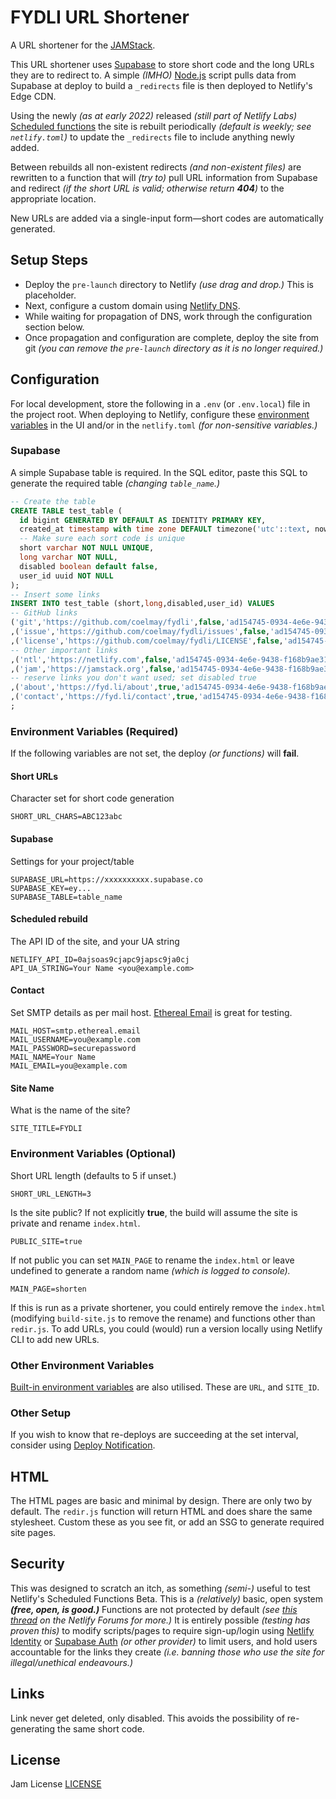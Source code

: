 <!--
SPDX-License-Identifier: Jam
-->
# FYDLI URL Shortener

A URL shortener for the [JAMStack](https://jamstack.org).

This URL shortener uses [Supabase](https://supabase.com) to store short code and the long URLs they are to redirect to. A simple *(IMHO)* [Node.js](https://nodejs.org) script pulls data from Supabase at deploy to build a `_redirects` file is then deployed to Netlify's Edge CDN.

Using the newly *(as at early 2022)* released *(still part of Netlify Labs)* [Scheduled functions](https://github.com/netlify/labs/tree/main/features/scheduled-functions/documentation) the site is rebuilt periodically *(default is weekly; see `netlify.toml`)* to update the `_redirects` file to include anything newly added.

Between rebuilds all non-existent redirects *(and non-existent files)* are rewritten to a function that will *(try to)* pull URL information from Supabase and redirect *(if the short URL is valid; otherwise return **404**)* to the appropriate location.

New URLs are added via a single-input form—short codes are automatically generated.

## Setup Steps

- Deploy the `pre-launch` directory to Netlify *(use drag and drop.)* This is placeholder.
- Next, configure a custom domain using [Netlify DNS](https://docs.netlify.com/domains-https/netlify-dns/).
- While waiting for propagation of DNS, work through the configuration section below.
- Once propagation and configuration are complete, deploy the site from git *(you can remove the `pre-launch` directory as it is no longer required.)*

## Configuration

For local development, store the following in a `.env` (or `.env.local`) file in the project root. When deploying to Netlify, configure these [environment variables](https://docs.netlify.com/configure-builds/environment-variables/) in the UI and/or in the `netlify.toml` *(for non-sensitive variables.)*

### Supabase

A simple Supabase table is required. In the SQL editor, paste this SQL to generate the required table *(changing `table_name`.)*

```sql
-- Create the table
CREATE TABLE test_table (
  id bigint GENERATED BY DEFAULT AS IDENTITY PRIMARY KEY,
  created_at timestamp with time zone DEFAULT timezone('utc'::text, now()) NOT NULL,
  -- Make sure each sort code is unique
  short varchar NOT NULL UNIQUE,
  long varchar NOT NULL,
  disabled boolean default false,
  user_id uuid NOT NULL
);
-- Insert some links
INSERT INTO test_table (short,long,disabled,user_id) VALUES 
-- GitHub links
('git','https://github.com/coelmay/fydli',false,'ad154745-0934-4e6e-9438-f168b9ae31b1')
,('issue','https://github.com/coelmay/fydli/issues',false,'ad154745-0934-4e6e-9438-f168b9ae31b1')
,('license','https://github.com/coelmay/fydli/LICENSE',false,'ad154745-0934-4e6e-9438-f168b9ae31b1')
-- Other important links
,('ntl','https://netlify.com',false,'ad154745-0934-4e6e-9438-f168b9ae31b1')
,('jam','https://jamstack.org',false,'ad154745-0934-4e6e-9438-f168b9ae31b1')
-- reserve links you don't want used; set disabled true
,('about','https://fyd.li/about',true,'ad154745-0934-4e6e-9438-f168b9ae31b1')
,('contact','https://fyd.li/contact',true,'ad154745-0934-4e6e-9438-f168b9ae31b1')
;
```

### Environment Variables (Required)

If the following variables are not set, the deploy *(or functions)* will **fail**.

#### Short URLs

Character set for short code generation

```
SHORT_URL_CHARS=ABC123abc
```

#### Supabase

Settings for your project/table

```
SUPABASE_URL=https://xxxxxxxxxx.supabase.co
SUPABASE_KEY=ey...
SUPABASE_TABLE=table_name
```

#### Scheduled rebuild

The API ID of the site, and your UA string

```
NETLIFY_API_ID=0ajsoas9cjapc9japsc9ja0cj
API_UA_STRING=Your Name <you@example.com>
```

#### Contact

Set SMTP details as per mail host. [Ethereal Email](https://ethereal.email/) is great for testing.

```
MAIL_HOST=smtp.ethereal.email
MAIL_USERNAME=you@example.com
MAIL_PASSWORD=securepassword
MAIL_NAME=Your Name
MAIL_EMAIL=you@example.com
```

#### Site Name

What is the name of the site?

```
SITE_TITLE=FYDLI
```

### Environment Variables (Optional)

Short URL length (defaults to 5 if unset.)

```
SHORT_URL_LENGTH=3
```

Is the site public? If not explicitly **true**, the build will assume the site is private and rename `index.html`.

```
PUBLIC_SITE=true
```

If not public you can set `MAIN_PAGE` to rename the `index.html` or leave undefined to generate a random name *(which is logged to console).*

```
MAIN_PAGE=shorten
```

If this is run as a private shortener, you could entirely remove the `index.html` (modifying `build-site.js` to remove the rename) and functions other than `redir.js`. To add URLs, you could (would) run a version locally using Netlify CLI to add new URLs.

### Other Environment Variables

[Built-in environment variables](https://docs.netlify.com/configure-builds/environment-variables/#read-only-variables) are also utilised. These are `URL`, and `SITE_ID`.

### Other Setup

If you wish to know that re-deploys are succeeding at the set interval, consider using [Deploy Notification](https://docs.netlify.com/site-deploys/notifications/).

## HTML

The HTML pages are basic and minimal by design. There are only two by default. The `redir.js` function will return HTML and does share the same stylesheet. Custom these as you see fit, or add an SSG to generate required site pages.

## Security

This was designed to scratch an itch, as something *(semi-)* useful to test Netlify's Scheduled Functions Beta. This is a *(relatively)* basic, open system ***(free, open, is good.)*** Functions are not protected by default *(see [this thread](https://answers.netlify.com/t/how-to-apply-access-control-for-netlify-functions/46519) on the Netlify Forums for more.)* It is entirely possible *(testing has proven this)* to modify scripts/pages to require sign-up/login using [Netlify Identity](https://docs.netlify.com/visitor-access/identity/) or [Supabase Auth](https://supabase.com/auth) *(or other provider)* to limit users, and hold users accountable for the links they create *(i.e. banning those who use the site for illegal/unethical endeavours.)*

## Links

Link never get deleted, only disabled. This avoids the possibility of re-generating the same short code.

## License

Jam License [LICENSE](LICENSE)
